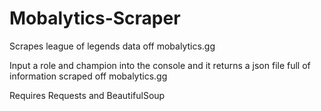 # Mobalytics-Scraper
Scrapes league of legends data off mobalytics.gg

Input a role and champion into the console and it returns a json file full of information scraped off mobalytics.gg

Requires Requests and BeautifulSoup
